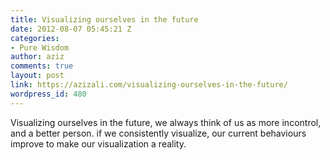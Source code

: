 ```yaml
---
title: Visualizing ourselves in the future
date: 2012-08-07 05:45:21 Z
categories:
- Pure Wisdom
author: aziz
comments: true
layout: post
link: https://azizali.com/visualizing-ourselves-in-the-future/
wordpress_id: 480
---
```


Visualizing ourselves in the future, we always think of us as more incontrol, and a better person. if we consistently visualize, our current behaviours improve to make our visualization a reality.
